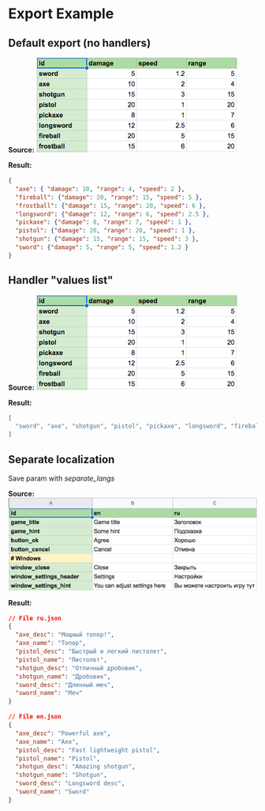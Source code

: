 # Export Example

## Default export (no handlers)

**Source:**
![](export_source_items.png)

**Result:**
```json
{
  "axe": { "damage": 10, "range": 4, "speed": 2 },
  "fireball": {"damage": 20, "range": 15, "speed": 5 },
  "frostball": {"damage": 15, "range": 20, "speed": 6 },
  "longsword": {"damage": 12, "range": 6, "speed": 2.5 },
  "pickaxe": {"damage": 8, "range": 7, "speed": 1 },
  "pistol": {"damage": 20, "range": 20, "speed": 1 },
  "shotgun": {"damage": 15, "range": 15, "speed": 3 },
  "sword": {"damage": 5, "range": 5, "speed": 1.2 }
}
```

## Handler "values list"

**Source:**
![](export_source_items.png)

**Result:**
```json
[
  "sword", "axe", "shotgun", "pistol", "pickaxe", "longsword", "fireball", "frostball"
]
```

## Separate localization
Save param with _separate_langs_

**Source:**
![](export_source_locales.png)

**Result:**
```json
// File ru.json
{
  "axe_desc": "Мощный топор!",
  "axe_name": "Топор",
  "pistol_desc": "Быстрый и легкий пистолет",
  "pistol_name": "Пистолет",
  "shotgun_desc": "Отличный дробовик",
  "shotgun_name": "Дробовик",
  "sword_desc": "Длинный меч",
  "sword_name": "Меч"
}
```
```json
// File en.json
{
  "axe_desc": "Powerful axe",
  "axe_name": "Axe",
  "pistol_desc": "Fast lightweight pistol",
  "pistol_name": "Pistol",
  "shotgun_desc": "Amazing shotgun",
  "shotgun_name": "Shotgun",
  "sword_desc": "Longsword desc",
  "sword_name": "Sword"
}
```